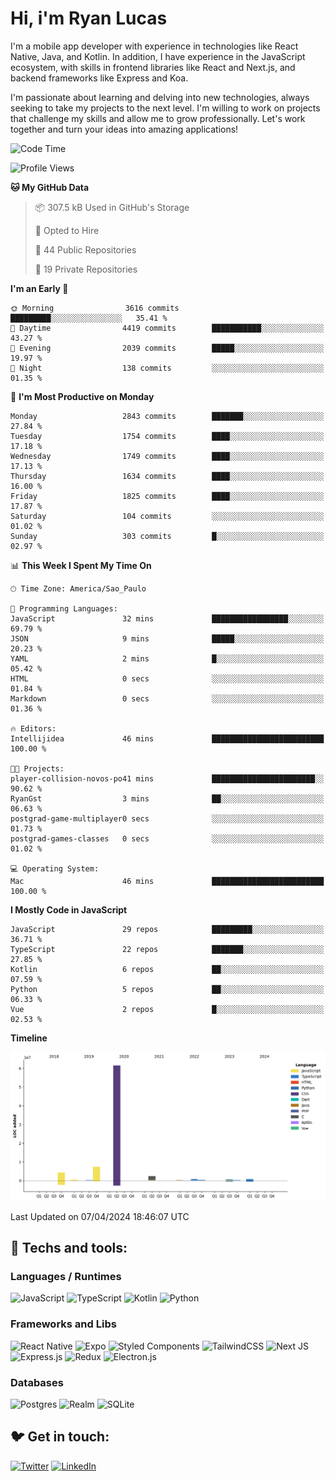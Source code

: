 # Hi, i'm Ryan Lucas

I'm a mobile app developer with experience in technologies like React Native, Java, and Kotlin.
In addition, I have experience in the JavaScript ecosystem, with skills in frontend libraries like React and Next.js, and backend frameworks like Express and Koa.

I'm passionate about learning and delving into new technologies, always seeking to take my projects to the next level. I'm willing to work on projects that challenge my skills and allow me to grow professionally. Let's work together and turn your ideas into amazing applications!


<!--START_SECTION:waka-->
![Code Time](http://img.shields.io/badge/Code%20Time-235%20hrs%2040%20mins-blue)

![Profile Views](http://img.shields.io/badge/Profile%20Views-1-blue)

**🐱 My GitHub Data** 

> 📦 307.5 kB Used in GitHub's Storage 
 > 
> 💼 Opted to Hire
 > 
> 📜 44 Public Repositories 
 > 
> 🔑 19 Private Repositories 
 > 
**I'm an Early 🐤** 

```text
🌞 Morning                3616 commits        █████████░░░░░░░░░░░░░░░░   35.41 % 
🌆 Daytime                4419 commits        ███████████░░░░░░░░░░░░░░   43.27 % 
🌃 Evening                2039 commits        █████░░░░░░░░░░░░░░░░░░░░   19.97 % 
🌙 Night                  138 commits         ░░░░░░░░░░░░░░░░░░░░░░░░░   01.35 % 
```
📅 **I'm Most Productive on Monday** 

```text
Monday                   2843 commits        ███████░░░░░░░░░░░░░░░░░░   27.84 % 
Tuesday                  1754 commits        ████░░░░░░░░░░░░░░░░░░░░░   17.18 % 
Wednesday                1749 commits        ████░░░░░░░░░░░░░░░░░░░░░   17.13 % 
Thursday                 1634 commits        ████░░░░░░░░░░░░░░░░░░░░░   16.00 % 
Friday                   1825 commits        ████░░░░░░░░░░░░░░░░░░░░░   17.87 % 
Saturday                 104 commits         ░░░░░░░░░░░░░░░░░░░░░░░░░   01.02 % 
Sunday                   303 commits         █░░░░░░░░░░░░░░░░░░░░░░░░   02.97 % 
```


📊 **This Week I Spent My Time On** 

```text
🕑︎ Time Zone: America/Sao_Paulo

💬 Programming Languages: 
JavaScript               32 mins             █████████████████░░░░░░░░   69.79 % 
JSON                     9 mins              █████░░░░░░░░░░░░░░░░░░░░   20.23 % 
YAML                     2 mins              █░░░░░░░░░░░░░░░░░░░░░░░░   05.42 % 
HTML                     0 secs              ░░░░░░░░░░░░░░░░░░░░░░░░░   01.84 % 
Markdown                 0 secs              ░░░░░░░░░░░░░░░░░░░░░░░░░   01.36 % 

🔥 Editors: 
Intellijidea             46 mins             █████████████████████████   100.00 % 

🐱‍💻 Projects: 
player-collision-novos-po41 mins             ███████████████████████░░   90.62 % 
RyanGst                  3 mins              ██░░░░░░░░░░░░░░░░░░░░░░░   06.63 % 
postgrad-game-multiplayer0 secs              ░░░░░░░░░░░░░░░░░░░░░░░░░   01.73 % 
postgrad-games-classes   0 secs              ░░░░░░░░░░░░░░░░░░░░░░░░░   01.02 % 

💻 Operating System: 
Mac                      46 mins             █████████████████████████   100.00 % 
```

**I Mostly Code in JavaScript** 

```text
JavaScript               29 repos            █████████░░░░░░░░░░░░░░░░   36.71 % 
TypeScript               22 repos            ███████░░░░░░░░░░░░░░░░░░   27.85 % 
Kotlin                   6 repos             ██░░░░░░░░░░░░░░░░░░░░░░░   07.59 % 
Python                   5 repos             ██░░░░░░░░░░░░░░░░░░░░░░░   06.33 % 
Vue                      2 repos             █░░░░░░░░░░░░░░░░░░░░░░░░   02.53 % 
```



**Timeline**

![Lines of Code chart](https://raw.githubusercontent.com/RyanGst/RyanGst/main/assets/bar_graph.png)


 Last Updated on 07/04/2024 18:46:07 UTC
<!--END_SECTION:waka-->

## 🔧 Techs and tools: 

### Languages / Runtimes
![JavaScript](https://img.shields.io/badge/javascript-%23323330.svg?style=for-the-badge&logo=javascript&logoColor=%23F7DF1E)
![TypeScript](https://img.shields.io/badge/typescript-%23007ACC.svg?style=for-the-badge&logo=typescript&logoColor=white)
![Kotlin](https://img.shields.io/badge/kotlin-%230095D5.svg?style=for-the-badge&logo=kotlin&logoColor=white) ![Python](https://img.shields.io/badge/python-3670A0?style=for-the-badge&logo=python&logoColor=ffdd54)

### Frameworks and Libs
![React Native](https://img.shields.io/badge/react_native-%2320232a.svg?style=for-the-badge&logo=react&logoColor=%2361DAFB)
![Expo](https://img.shields.io/badge/expo-1C1E24?style=for-the-badge&logo=expo&logoColor=#D04A37)
![Styled Components](https://img.shields.io/badge/styled--components-DB7093?style=for-the-badge&logo=styled-components&logoColor=white)
![TailwindCSS](https://img.shields.io/badge/tailwindcss-%2338B2AC.svg?style=for-the-badge&logo=tailwind-css&logoColor=white)
![Next JS](https://img.shields.io/badge/Next-black?style=for-the-badge&logo=next.js&logoColor=white)
![Express.js](https://img.shields.io/badge/express.js-%23404d59.svg?style=for-the-badge&logo=express&logoColor=%2361DAFB)
![Redux](https://img.shields.io/badge/redux-%23593d88.svg?style=for-the-badge&logo=redux&logoColor=white)
![Electron.js](https://img.shields.io/badge/Electron-191970?style=for-the-badge&logo=Electron&logoColor=white)

### Databases
![Postgres](https://img.shields.io/badge/postgres-%23316192.svg?style=for-the-badge&logo=postgresql&logoColor=white)
![Realm](https://img.shields.io/badge/Realm-39477F?style=for-the-badge&logo=realm&logoColor=white)
![SQLite](https://img.shields.io/badge/sqlite-%2307405e.svg?style=for-the-badge&logo=sqlite&logoColor=white)

## 🐦 Get in touch:

[![Twitter](https://img.shields.io/badge/Twitter-%231DA1F2.svg?style=for-the-badge&logo=Twitter&logoColor=white)](https://twitter.com/ryangst_)
[![LinkedIn](https://img.shields.io/badge/linkedin-%230077B5.svg?style=for-the-badge&logo=linkedin&logoColor=white)](https://www.linkedin.com/in/ryan-lucas-machado/)

